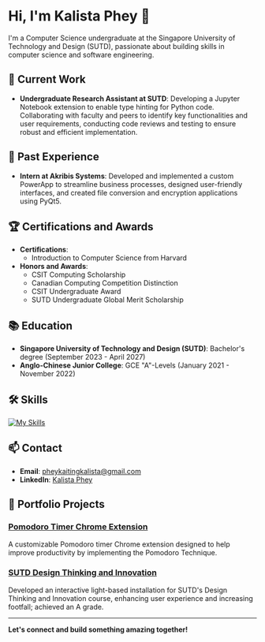 # Hi, I'm Kalista Phey 👋

I'm a Computer Science undergraduate at the Singapore University of Technology and Design (SUTD), passionate about building skills in computer science and software engineering.

## 🔭 Current Work
- **Undergraduate Research Assistant at SUTD**: Developing a Jupyter Notebook extension to enable type hinting for Python code. Collaborating with faculty and peers to identify key functionalities and user requirements, conducting code reviews and testing to ensure robust and efficient implementation.

## 💼 Past Experience
- **Intern at Akribis Systems**: Developed and implemented a custom PowerApp to streamline business processes, designed user-friendly interfaces, and created file conversion and encryption applications using PyQt5.
  
## 🏆 Certifications and Awards
- **Certifications**:
  - Introduction to Computer Science from Harvard
- **Honors and Awards**:
  - CSIT Computing Scholarship
  - Canadian Computing Competition Distinction
  - CSIT Undergraduate Award
  - SUTD Undergraduate Global Merit Scholarship

## 📚 Education
- **Singapore University of Technology and Design (SUTD)**: Bachelor's degree (September 2023 - April 2027)
- **Anglo-Chinese Junior College**: GCE "A"-Levels (January 2021 - November 2022)

## 🛠 Skills
[![My Skills](https://skillicons.dev/icons?i=js,html,css,flask,git,github,ai,java,mongodb,py,qt,sqlite,arduino)](https://skillicons.dev)

## 📫 Contact
- **Email**: [pheykaitingkalista@gmail.com](mailto:pheykaitingkalista@gmail.com)
- **LinkedIn**: [Kalista Phey](https://www.linkedin.com/in/kalista-phey)

## 📝 Portfolio Projects
### [Pomodoro Timer Chrome Extension](https://github.com/kalistalks/pomodoro.crx)
A customizable Pomodoro timer Chrome extension designed to help improve productivity by implementing the Pomodoro Technique.

### [SUTD Design Thinking and Innovation](https://github.com/kalistalks/DTI)
Developed an interactive light-based installation for SUTD's Design Thinking and Innovation course, enhancing user experience and increasing footfall; achieved an A grade.
<hr>

**Let's connect and build something amazing together!**
